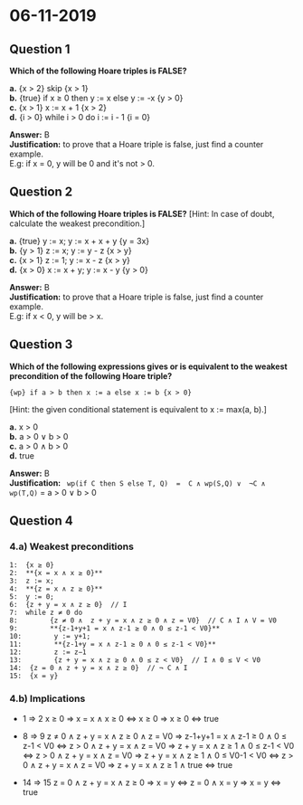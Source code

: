 # 06-11-2019

## Question 1

**Which of the following Hoare triples is FALSE?**

**a.** {x > 2} skip {x > 1}  
**b.** {true} if x ≥ 0 then y := x else y := -x {y > 0}  
**c.** {x > 1} x := x + 1 {x > 2}  
**d.** {i > 0} while i > 0 do i := i - 1 {i = 0}  

**Answer:** B  
**Justification:** to prove that a Hoare triple is false, just find a counter example.  
E.g: if x = 0, y will be 0 and it's not > 0.

## Question 2

**Which of the following Hoare triples is FALSE?**
[Hint: In case of doubt, calculate the weakest precondition.]

**a.** {true} y := x; y := x + x + y {y = 3x}  
**b.** {y > 1} z := x; y := y - z {x > y}  
**c.** {x > 1} z := 1; y := x - z {x > y}  
**d.** {x > 0} x :=  x + y; y := x - y {y > 0}  

**Answer:** B  
**Justification:** to prove that a Hoare triple is false, just find a counter example.  
E.g: if x < 0, y will be > x.  


## Question 3

**Which of the following expressions gives or is equivalent to the weakest precondition of the following Hoare triple?**
   ```
   {wp} if a > b then x := a else x := b {x > 0}
   ```
[Hint: the given conditional statement is equivalent to x := max(a, b).]

**a.** x > 0  
**b.** a > 0 ∨ b > 0  
**c.** a > 0 ∧ b > 0  
**d.** true  

**Answer:** B  
**Justification:** ``` wp(if C then S else T, Q)  =  C ∧ wp(S,Q) ∨  ¬C ∧ wp(T,Q)``` = a > 0 ∨ b > 0

## Question 4
### 4.a) Weakest preconditions
 ```
 1:  {x ≥ 0}     
 2:  **{x = x ∧ x ≥ 0}**    
 3:  z := x;  
 4:  **{z = x ∧ z ≥ 0}**  
 5:  y := 0;   
 6:  {z + y = x ∧ z ≥ 0}  // I   
 7:  while z ≠ 0 do   
 8:        {z ≠ 0 ∧  z + y = x ∧ z ≥ 0 ∧ z = V0}  // C ∧ I ∧ V = V0  
 9:        **{z-1+y+1 = x ∧ z-1 ≥ 0 ∧ 0 ≤ z-1 < V0}**      
10:        y := y+1;  
11:        **{z-1+y = x ∧ z-1 ≥ 0 ∧ 0 ≤ z-1 < V0}**   
12:        z := z−1  
13:        {z + y = x ∧ z ≥ 0 ∧ 0 ≤ z < V0}  // I ∧ 0 ≤ V < V0    
14:  {z = 0 ∧ z + y = x ∧ z ≥ 0}  // ¬ C ∧ I   
15:  {x = y}  
 ```
 
### 4.b) Implications 

* 1 ⇒ 2
x ≥ 0 ⇒ x = x ∧ x ≥ 0 
⇔ x ≥ 0 ⇒ x ≥ 0
⇔ true

* 8 ⇒ 9
z ≠ 0 ∧  z + y = x ∧ z ≥ 0 ∧ z = V0 ⇒ z-1+y+1 = x ∧ z-1 ≥ 0 ∧ 0 ≤ z-1 < V0
⇔ z > 0 ∧  z + y = x  ∧ z = V0 ⇒ z + y = x ∧ z ≥ 1 ∧ 0 ≤ z-1 < V0
⇔ z > 0 ∧  z + y = x  ∧ z = V0 ⇒ z + y = x ∧ z ≥ 1 ∧ 0 ≤ V0-1 < V0
⇔ z > 0 ∧  z + y = x  ∧ z = V0 ⇒ z + y = x ∧ z ≥ 1 ∧ true
⇔ true

* 14 ⇒ 15
z = 0 ∧ z + y = x ∧ z ≥ 0 ⇒ x = y
⇔ z = 0 ∧ x = y ⇒ x = y
⇔ true